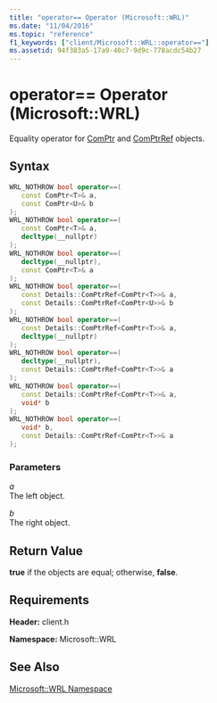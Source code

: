 ```yaml
---
title: "operator== Operator (Microsoft::WRL)"
ms.date: "11/04/2016"
ms.topic: "reference"
f1_keywords: ["client/Microsoft::WRL::operator=="]
ms.assetid: 94f383a5-17a9-40c7-9d9c-778acdc54b27
---
```

# operator== Operator (Microsoft::WRL)

Equality operator for [ComPtr](comptr-class.md) and [ComPtrRef](comptrref-class.md) objects.

## Syntax

```cpp
WRL_NOTHROW bool operator==(
   const ComPtr<T>& a,
   const ComPtr<U>& b
);
WRL_NOTHROW bool operator==(
   const ComPtr<T>& a,
   decltype(__nullptr)
);
WRL_NOTHROW bool operator==(
   decltype(__nullptr),
   const ComPtr<T>& a
);
WRL_NOTHROW bool operator==(
   const Details::ComPtrRef<ComPtr<T>>& a,
   const Details::ComPtrRef<ComPtr<U>>& b
);
WRL_NOTHROW bool operator==(
   const Details::ComPtrRef<ComPtr<T>>& a,
   decltype(__nullptr)
);
WRL_NOTHROW bool operator==(
   decltype(__nullptr),
   const Details::ComPtrRef<ComPtr<T>>& a
);
WRL_NOTHROW bool operator==(
   const Details::ComPtrRef<ComPtr<T>>& a,
   void* b
);
WRL_NOTHROW bool operator==(
   void* b,
   const Details::ComPtrRef<ComPtr<T>>& a
);
```

### Parameters

*a*<br/>
The left object.

*b*<br/>
The right object.

## Return Value

**true** if the objects are equal; otherwise, **false**.

## Requirements

**Header:** client.h

**Namespace:** Microsoft::WRL

## See Also

[Microsoft::WRL Namespace](microsoft-wrl-namespace.md)